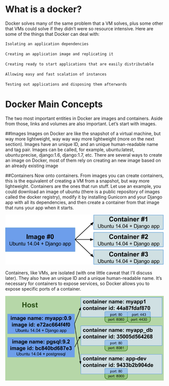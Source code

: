 # What is a docker?

Docker solves many of the same problem that a VM solves, plus some other that VMs could solve if they didn’t were so resource intensive. Here are some of the things that Docker can deal with:

    Isolating an application dependencies

    Creating an application image and replicating it

    Creating ready to start applications that are easily distributable

    Allowing easy and fast scalation of instances

    Testing out applications and disposing them afterwards

# Docker Main Concepts

The two most important entities in Docker are images and containers. Aside from those, links and volumes are also important. Let’s start with images.

##Images
Images on Docker are like the snapshot of a virtual machine, but way more lightweight, way way way more lightweight (more on the next section). Images have an unique ID, and an unique human-readable name and tag pair. Images can be called, for example, ubuntu:latest, ubuntu:precise, django:1.6, django:1.7, etc. There are several ways to create an image on Docker, most of them rely on creating an new image based on an already existing image

##Containers
Now onto containers. From images you can create containers, this is the equivalent of creating a VM from a snapshot, but way more lightweight. Containers are the ones that run stuff.
Let use an example, you could download an image of ubuntu (there is a public repository of images called the docker registry), modify it by installing Gunicorn and your Django app with all its dependencies, and then create a container from that image that runs your app when it starts.

![alt tag](https://github.com/bm-BigData/docker/blob/master/images/containers-1.png)

Containers, like VMs, are isolated (with one little caveat that I’ll discuss later). They also have an unique ID and a unique human-readable name. It’s necessary for containers to expose services, so Docker allows you to expose specific ports of a container.

![alt tag](https://github.com/bm-BigData/docker/blob/master/images/containers-2.png)
